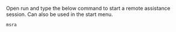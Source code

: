 Open run and type the below command to start a remote assistance session. Can also be used in the start menu. 

``msra``

